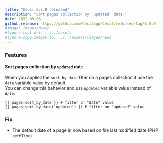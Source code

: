 ```yaml
---
title: "Cecil 6.5.0 released"
description: "Sort pages collection by `updated` date."
date: 2022-09-06
github_release: https://github.com/Cecilapp/Cecil/releases/tag/6.5.0
#image: images/news/
#typora-root-url: ../../assets
#typora-copy-images-to: ../../assets/images/news
---
```


### Features

#### Sort pages collection by `updated` date

When you applied the `sort_by_date` filter on a pages collection it use the `date` variable value by default.  
You can change this behavior and use `updated` variable value instead of `date`:

```twig
{{ pages|sort_by_date }} # filter on "date" value
{{ pages|sort_by_date('updated') }} # filter on "updated" value
```

### Fix

- The default date of a page in now based on file last modified date (PHP `getMTime`)
